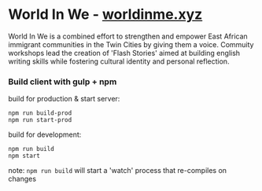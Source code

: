 # World In We - [worldinme.xyz](http://worldinme.xyz/)
World In We is a combined effort to strengthen and empower East African immigrant communities in the Twin Cities by giving them a voice. Commuity workshops lead the creation of 'Flash Stories' aimed at building english writing skills while fostering cultural identity and personal reflection.

### Build client with gulp + npm

build for production & start server:

```
npm run build-prod
npm run start-prod

```

build for development:

```
npm run build
npm start

```
note: `npm run build` will start a 'watch' process that re-compiles on changes
